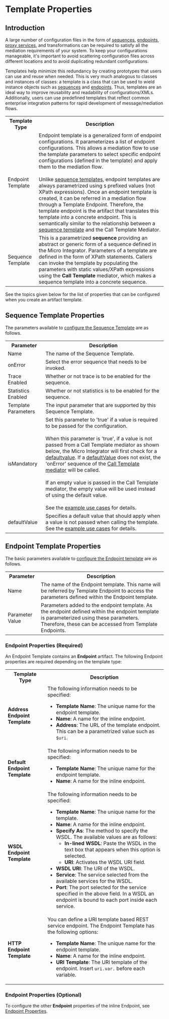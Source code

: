 # Template Properties
## Introduction

A large number of configuration files in the form of [sequences]({{base_path}}/reference/synapse-properties/sequence-properties), [endpoints]({{base_path}}/reference/synapse-properties/endpoint-properties), [proxy services]({{base_path}}/reference/synapse-properties/proxy-service-properties), and transformations can be required to satisfy all the mediation requirements of your system. To keep your configurations manageable, it's important to avoid scattering configuration files across different locations and to avoid duplicating redundant configurations.

Templates help minimize this redundancy by creating prototypes that users can use and reuse when needed. This is very much analogous to classes and instances of classes: a template is a class that can be used to wield instance objects such as [sequences]({{base_path}}/reference/synapse-properties/sequence-properties) and [endpoints]({{base_path}}/reference/synapse-properties/endpoint-properties). Thus, templates are an ideal way to improve reusability and readability of configurations/XMLs. Additionally, users can use predefined templates that reflect common enterprise integration patterns for rapid development of message/mediation flows.

<table>
    <tr>
        <th>Template Type</th>
        <th>Description</th>
    </tr>
    <tr>
        <td>Endpoint Template</td>
        <td>
            Endpoint template is a generalized form of endpoint configurations. It parameterizes a list of endpoint configurations. This allows a mediation flow to use the template parameters to select specific endpoint configurations (defined in the template) and apply them to the mediation flow.</br></br>
            Unlike <a href="{{base_path}}/reference/synapse-properties/template-properties/#sequence_template">sequence templates</a>, endpoint templates are always parametrized using <code>$</code> prefixed values (not XPath expressions). Once an endpoint template is created, it can be referred in a mediation flow through a Template Endpoint. Therefore, the template endpoint is the artifact that translates this template into a concrete endpoint. This is semantically similar to the relationship between a <a href="#sequence_template">sequence template</a> and the Call Template Mediator.
        </td>
    </tr>
    <tr>
        <td id='sequence_template'>Sequence Template</td>
        <td>
            This is a parametrized <b>sequence</b> providing an abstract or generic form of a sequence defined in the Micro Integrator. Parameters of a template are defined in the form of XPath statements. Callers can invoke the template by populating the parameters with static values/XPath expressions using the <b>Call Template</b> mediator, which makes a sequence template into a concrete sequence.
        </td>
    </tr>
</table>

See the topics given below for the list of properties that can be configured when you create an artifact template.

## Sequence Template Properties

The parameters available to [configure the Sequence Template]({{base_path}}/integrate/develop/creating-artifacts/creating-sequence-templates/) are as follows.

<table>
    <tr>
        <th>
            Parameter
        </th>
        <th>
            Description
        </th>
    </tr>
    <tr>
        <td>
            Name
        </td>
        <td>
            The name of the Sequence Template.
        </td>
    </tr>
    <tr>
        <td>
           onError 
        </td>
        <td>
           Select the error sequence that needs to be invoked. 
        </td>
    </tr>
    <tr>
        <td>
           Trace Enabled 
        </td>
        <td>
            Whether or not trace is to be enabled for the sequence. 
        </td>
    </tr>
    <tr>
        <td>
           Statistics Enabled 
        </td>
        <td>
            Whether or not statistics is to be enabled for the sequence.
        </td>
    </tr>
    <tr>
        <td>
            Template Parameters
        </td>
        <td>
            The input parameter that are supported by this Sequence Template.
        </td>
    </tr>
    <tr>
        <td>
            isMandatory
        </td>
        <td>
            Set this parameter to 'true' if a value is required to be passed for the configuration.</br></br>
            When this parameter is 'true', if a value is not passed from a Call Template mediator as shown below, the Micro Integrator will first check for a <a href="#defaultValue">defaultvalue</a>. If a <a href="#defaultValue">defaultValue</a> does not exist, the 'onError' sequence of the <a href="{{base_path}}/reference/mediators/call-mediator/">Call Template mediator</a> will be called.</br></br>
            If an empty value is passed in the Call Template mediator, the empty value will be used instead of using the default value.</br></br>
            See the <a href="{{base_path}}/integrate/examples/template_examples/using-sequence-templates/">example use cases</a> for details.
        </td>
    </tr>
    <tr id="defaultValue">
        <td>
            defaultValue
        </td>
        <td>
            Specifies a default value that should apply when a value is not passed when calling the template. See the <a href="{{base_path}}/integrate/examples/template_examples/using-sequence-templates/">example use cases</a> for details.
        </td>
    </tr>
</table>

## Endpoint Template Properties

The basic parameters available to [configure the Endpoint template]({{base_path}}/integrate/develop/creating-artifacts/creating-endpoint-templates/) are as follows.

<table>
  <tr>
    <th>Parameter</th>
    <th>Description</th>
  </tr>
  <tr>
    <td>Name</td>
    <td>The name of the Endpoint template. This name will be referred by Template Endpoint to access the parameters defined within the Endpoint template.</td>
  </tr>
  <tr>
    <td>Parameter Value</td>
    <td>Parameters added to the endpoint template. As the endpoint defined within the endpoint template is parameterized using these parameters. Therefore, these can be accessed from Template Endpoints.</td>
  </tr>
</table>

### Endpoint Properties (Required)

An Endpoint Template contains an **Endpoint** artifact. The following Endpoint properties are required depending on the template type:

<table>
        <tr>
            <th>Template Type</th>
            <th>Description</th>
        </tr>
        <tr>
            <td><b>Address Endpoint Template</b></td>
            <td>
                The following information needs to be specified:
                <ul>
                    <li><b>Template Name</b>: The unique name for the endpoint template.</li>
                    <li><b>Name</b>: A name for the inline endpoint.</li>
                    <li><b>Address</b>: The URL of the template endpoint. This can be a parametrized value such as <code>$uri</code>.</li>
                </ul>
            </td>
        </tr>
        <tr>
            <td><b>Default Endpoint Template</b></td>
            <td>
                The following information needs to be specified:
                <ul>
                    <li><b>Template Name</b>: The unique name for the endpoint template.</li>
                    <li><b>Name</b>: A name for the inline endpoint.</li>
                </ul>
            </td>
        </tr>
        <tr>
            <td><b>WSDL Endpoint Template</b></td>
            <td>
                The following information needs to be specified:
                <ul>
                    <li><b>Template Name</b>: The unique name for the template.</li>
                    <li><b>Name</b>: A name for the inline endpoint.</li>
                    <li><b>Specify As</b>: The method to specify the WSDL. The available values are as follows:
                        <ul>
                            <li><b>In-lined WSDL</b>: Paste the WSDL in the text box that appears when this option is selected.
                            </li>
                            <li><b>URI</b>: Activates the WSDL URI field.</li>
                        </ul>
                    </li>
                    <li><b>WSDL URI</b>: The URI of the WSDL.</li>
                    <li><b>Service</b>: The service selected from the available services for the WSDL.</li>
                    <li><b>Port</b>: The port selected for the service specified in the above
                        field. In a WSDL an endpoint is bound to each port inside each service.
                    </li>
                </ul>
            </td>
        </tr>
        <tr>
            <td><b>HTTP Endpoint Template</b></td>
            <td>
                You can define a URI template based REST service endpoint. The Endpoint Template has the following options:
                <ul>
                    <li><b>Template Name</b>: The unique name for the endpoint template.</li>
                    <li><b>Name</b>: A name for the inline endpoint.</li>
                    <li><b>URI Template</b>: The URI template of the endpoint. Insert <code>uri.var.</code> before each variable.</li>
                </ul>
            </td>
        </tr>
    </table>

### Endpoint Properties (Optional)

To configure the other **Endpoint** properties of the inline Endpoint, see [Endpoint Properties]({{base_path}}/reference/synapse-properties/endpoint-properties/).